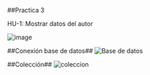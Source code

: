##Practica 3

HU-1: Mostrar datos del autor

![image](https://user-images.githubusercontent.com/124682758/234118844-edfcbc64-c439-4e55-9fa4-e8328cffdc97.png)

##Conexión base de datos##
![Base de datos](https://user-images.githubusercontent.com/124682758/234118967-dd6c982f-c207-4f90-b5aa-a0f1700ebf0c.png)

##Colección##
![coleccion](https://user-images.githubusercontent.com/124682758/234119003-f5d428e5-3cd7-4321-97b0-51362b2a043a.png)
